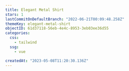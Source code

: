 ```yaml
---
title: Elegant Metal Shirt
stars: 1
lastCommitOnDefaultBranch: "2022-06-21T00:09:48.258Z"
themeKey: elegant-metal-shirt
objectID: 61d37118-56eb-4e4c-8953-3eb03ee36d55
categories:
  css:
    - tailwind
  ssg:
    - vue

createdAt: "2023-05-08T11:20:30.136Z"
---
```

